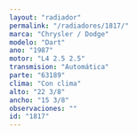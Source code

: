```yaml
---
layout: "radiador"
permalink: "/radiadores/1817/"
marca: "Chrysler / Dodge"
modelo: "Dart"
ano: "1987"
motor: "L4 2.5 2.5"
transmision: "Automática"
parte: "63189"
clima: "Con clima"
alto: "22 3/8"
ancho: "15 3/8"
observaciones: ""
id: "1817"
---
```


